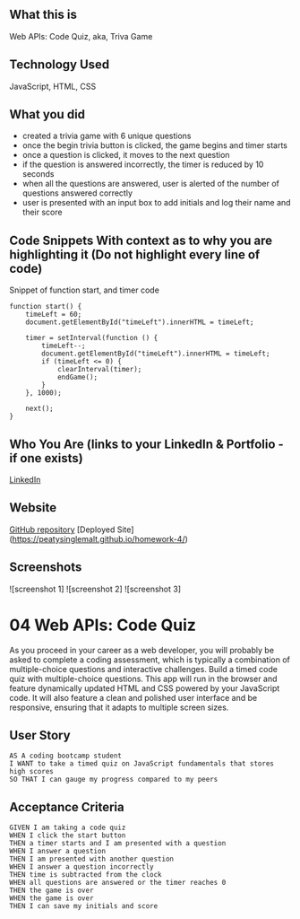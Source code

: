 ## What this is
Web APIs: Code Quiz, aka, Triva Game

## Technology Used
JavaScript, HTML, CSS

## What you did

- created a trivia game with 6 unique questions 
- once the begin trivia button is clicked, the game begins and timer starts
- once a question is clicked, it moves to the next question 
- if the question is answered incorrectly, the timer is reduced by 10 seconds 
- when all the questions are answered, user is alerted of the number of questions answered correctly 
- user is presented with an input box to add initials and log their name and their score 

## Code Snippets With context as to why you are highlighting it (Do not highlight every line of code)
Snippet of function start, and timer code 
```
function start() {
    timeLeft = 60;
    document.getElementById("timeLeft").innerHTML = timeLeft;

    timer = setInterval(function () {
        timeLeft--;
        document.getElementById("timeLeft").innerHTML = timeLeft;
        if (timeLeft <= 0) {
            clearInterval(timer);
            endGame();
        }
    }, 1000);

    next();
}
```

## Who You Are (links to your LinkedIn & Portfolio - if one exists)
[LinkedIn](https://www.linkedin.com/in/matthewywu/)

## Website

[GitHub repository](https://github.com/peatysinglemalt/homework-4)
[Deployed Site] (https://peatysinglemalt.github.io/homework-4/)

## Screenshots

![screenshot 1]
![screenshot 2]
![screenshot 3]

# 04 Web APIs: Code Quiz

As you proceed in your career as a web developer, you will probably be asked to complete a coding assessment, which is typically a combination of multiple-choice questions and interactive challenges. Build a timed code quiz with multiple-choice questions. This app will run in the browser and feature dynamically updated HTML and CSS powered by your JavaScript code. It will also feature a clean and polished user interface and be responsive, ensuring that it adapts to multiple screen sizes.

## User Story

```
AS A coding bootcamp student
I WANT to take a timed quiz on JavaScript fundamentals that stores high scores
SO THAT I can gauge my progress compared to my peers
```

## Acceptance Criteria

```
GIVEN I am taking a code quiz
WHEN I click the start button
THEN a timer starts and I am presented with a question
WHEN I answer a question
THEN I am presented with another question
WHEN I answer a question incorrectly
THEN time is subtracted from the clock
WHEN all questions are answered or the timer reaches 0
THEN the game is over
WHEN the game is over
THEN I can save my initials and score
```
